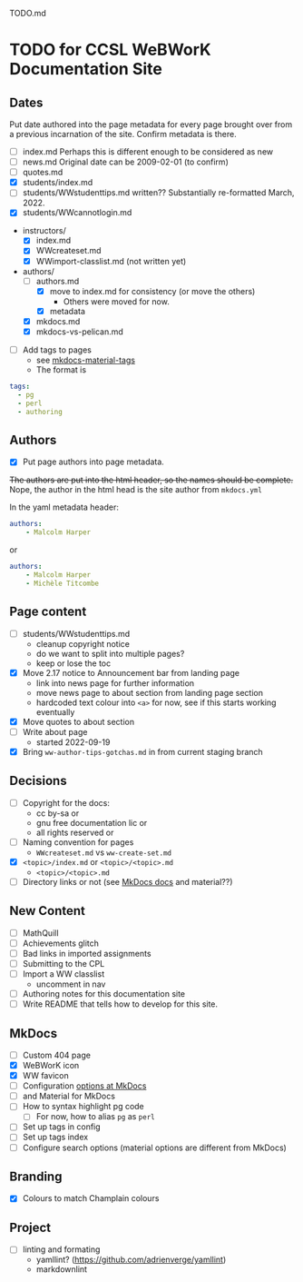 TODO.md

# TODO for CCSL WeBWorK Documentation Site

## Dates

Put date authored into the page metadata
for every page brought over from a previous incarnation of the site.
Confirm metadata is there.

- [ ] index.md Perhaps this is different enough to be considered as new
- [ ] news.md  Original date can be 2009-02-01 (to confirm)
- [ ] quotes.md
- [x] students/index.md
- [ ] students/WWstudenttips.md written??  Substantially re-formatted March, 2022.
- [x] students/WWcannotlogin.md
- instructors/
    * [x] index.md
    * [x] WWcreateset.md
    * [x] WWimport-classlist.md (not written yet)
- authors/
    * [ ] authors.md
        - [x] move to index.md for consistency (or move the others)
            * Others were moved for now.
        - [x] metadata
    * [x] mkdocs.md
    * [x] mkdocs-vs-pelican.md
- [ ] Add tags to pages
    * see [mkdocs-material-tags](https://squidfunk.github.io/mkdocs-material/setup/setting-up-tags/)
    * The format is  
``` yaml
tags:
  - pg
  - perl
  - authoring
```

## Authors

- [x] Put page authors into page metadata.

~~The authors are put into the html header, so the names should be complete.~~
Nope, the author in the html head is the site author from `mkdocs.yml`

In the yaml metadata header:

``` yaml
authors:
    - Malcolm Harper
```

or

``` yaml
authors:
    - Malcolm Harper
    - Michèle Titcombe
```

## Page content

- [ ] students/WWstudenttips.md  
    * cleanup copyright notice  
    * do we want to split into multiple pages?
    * keep or lose the toc
- [x] Move 2.17 notice to Announcement bar from landing page
    * link into news page for further information
    * move news page to about section from landing page section
    * hardcoded text colour into `<a>` for now, see if this starts working eventually
- [x] Move quotes to about section
- [ ] Write about page
    * started 2022-09-19
- [x] Bring `ww-author-tips-gotchas.md` in from current staging branch

## Decisions

- [ ] Copyright for the docs:
    * cc by-sa or
    * gnu free documentation lic or
    * all rights reserved or
- [ ] Naming convention for pages
    * `WWcreateset.md` vs `ww-create-set.md`
- [x] `<topic>/index.md` or `<topic>/<topic>.md`
    * `<topic>/<topic>.md`
- [ ] Directory links or not (see [MkDocs docs](https://www.mkdocs.org/user-guide/configuration/#use_directory_urls) and material??)

## New Content

- [ ] MathQuill
- [ ] Achievements glitch
- [ ] Bad links in imported assignments
- [ ] Submitting to the CPL
- [ ] Import a WW classlist
    * uncomment in nav
- [ ] Authoring notes for this documentation site
- [ ] Write README that tells how to develop for this site.

## MkDocs

- [ ] Custom 404 page
- [x] WeBWorK icon
- [x] WW favicon
- [ ] Configuration [options at MkDocs](https://www.mkdocs.org/user-guide/configuration/)
- [ ] and Material for MkDocs
- [ ] How to syntax highlight pg code
    * [ ] For now, how to alias `pg` as `perl`
- [ ] Set up tags in config
- [ ] Set up tags index
- [ ] Configure search options (material options are different from MkDocs)

## Branding

- [x] Colours to match Champlain colours

## Project

- [ ] linting and formating
    * yamllint? (https://github.com/adrienverge/yamllint)
    * markdownlint
